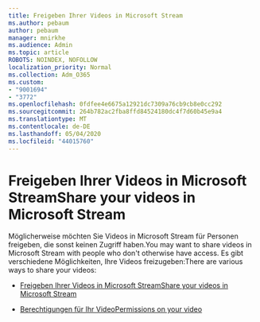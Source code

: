 ```yaml
---
title: Freigeben Ihrer Videos in Microsoft Stream
ms.author: pebaum
author: pebaum
manager: mnirkhe
ms.audience: Admin
ms.topic: article
ROBOTS: NOINDEX, NOFOLLOW
localization_priority: Normal
ms.collection: Adm_O365
ms.custom:
- "9001694"
- "3772"
ms.openlocfilehash: 0fdfee4e6675a12921dc7309a76cb9cb8e0cc292
ms.sourcegitcommit: 264b782ac2fba8ffd84524180dc4f7d60b45e9a4
ms.translationtype: MT
ms.contentlocale: de-DE
ms.lasthandoff: 05/04/2020
ms.locfileid: "44015760"
---
```

# <a name="share-your-videos-in-microsoft-stream"></a><span data-ttu-id="247a3-102">Freigeben Ihrer Videos in Microsoft Stream</span><span class="sxs-lookup"><span data-stu-id="247a3-102">Share your videos in Microsoft Stream</span></span>

<span data-ttu-id="247a3-103">Möglicherweise möchten Sie Videos in Microsoft Stream für Personen freigeben, die sonst keinen Zugriff haben.</span><span class="sxs-lookup"><span data-stu-id="247a3-103">You may want to share videos in Microsoft Stream with people who don't otherwise have access.</span></span> <span data-ttu-id="247a3-104">Es gibt verschiedene Möglichkeiten, Ihre Videos freizugeben:</span><span class="sxs-lookup"><span data-stu-id="247a3-104">There are various ways to share your videos:</span></span>

- [<span data-ttu-id="247a3-105">Freigeben Ihrer Videos in Microsoft Stream</span><span class="sxs-lookup"><span data-stu-id="247a3-105">Share your videos in Microsoft Stream</span></span>](https://docs.microsoft.com/stream/portal-share-video)

- [<span data-ttu-id="247a3-106">Berechtigungen für Ihr Video</span><span class="sxs-lookup"><span data-stu-id="247a3-106">Permissions on your video</span></span>](https://docs.microsoft.com/stream/portal-share-video#permissions-on-your-video)
